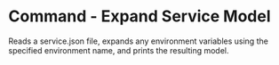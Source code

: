 # Command - Expand Service Model

Reads a service.json file, expands any environment variables using the specified environment name, and prints the resulting model.
